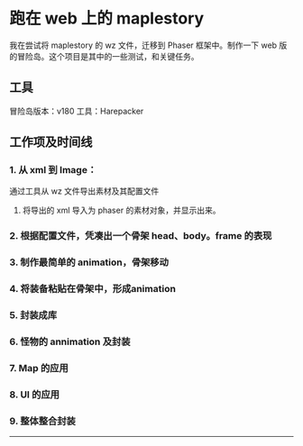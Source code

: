 # 跑在 web 上的 maplestory

我在尝试将 maplestory 的 wz 文件，迁移到 Phaser 框架中。制作一下 web 版的冒险岛。这个项目是其中的一些测试，和关键任务。

## 工具

冒险岛版本：v180
工具：Harepacker

## 工作项及时间线

### 1. 从 xml 到 Image：

通过工具从 wz 文件导出素材及其配置文件

1. 将导出的 xml 导入为 phaser 的素材对象，并显示出来。



### 2. 根据配置文件，凭凑出一个骨架 head、body。frame 的表现

### 3. 制作最简单的 animation，骨架移动

### 4. 将装备粘贴在骨架中，形成animation

### 5. 封装成库

### 6. 怪物的 annimation 及封装

### 7. Map 的应用

### 8. UI 的应用

### 9. 整体整合封装





---
